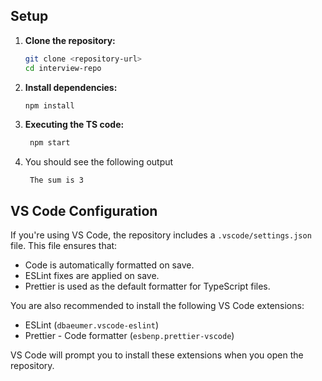 ## Setup

1. **Clone the repository:**

   ```bash
   git clone <repository-url>
   cd interview-repo
   ```

2. **Install dependencies:**

   ```bash
   npm install
   ```

3. **Executing the TS code:**

   ```bash
    npm start
   ```

4. You should see the following output

   ```
    The sum is 3
   ```

## VS Code Configuration

If you're using VS Code, the repository includes a `.vscode/settings.json` file. This file ensures that:

- Code is automatically formatted on save.
- ESLint fixes are applied on save.
- Prettier is used as the default formatter for TypeScript files.

You are also recommended to install the following VS Code extensions:

- ESLint (`dbaeumer.vscode-eslint`)
- Prettier - Code formatter (`esbenp.prettier-vscode`)

VS Code will prompt you to install these extensions when you open the repository.

